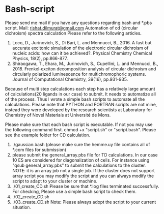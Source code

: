 # Bash-script
Please send me mail if you have any questions regarding bash and *.pbs script. Mail: rishat.dilmurat@gmail.com
Automation of cd (circular dichroism) spectra calculation
Please refer to the following articles.
1. Loco, D., Jurinovich, S., Di Bari, L. and Mennucci, B., 2016. A fast but accurate excitonic simulation of the electronic circular dichroism of nucleic acids: how can it be achieved?. Physical Chemistry Chemical Physics, 18(2), pp.866-877.
2. Shiraogawa, T., Ehara, M., Jurinovich, S., Cupellini, L. and Mennucci, B., 2018. Frenkel‐exciton decomposition analysis of circular dichroism and circularly polarized luminescence for multichromophoric systems. Journal of Computational Chemistry, 39(16), pp.931-935.


Because of multi step calculations each step has a relatively large amount of calculations(20 ligands in our case) to submit. It needs to automatize all of the process. Thus I wrote a simple bash scripts to automate all the calculations. Please note that PYTHON and FORTRAN scripts are not mine, instead they were developed by the research scientists at Laboratory for Chemistry of Novel Materials at Université de Mons.

Please make sure that each bash script is executable. If not you may use the following command first. chmod +x "script.sh" or "script.bash". Please see the example folder for CD calculation.
1) ./gaussian.bash (please make sure the hemme.uy file contains all of *.com files for submission)
2) please submit the general_array.pbs file for TD calculations. In our case 10 ES are considered for diagonalization of cells. For instance using "qsub general_array.pbs" to submit the calculations to the cluster. NOTE: it is an array job not a single job. If the cluster does not support array script you may modify the script and you can always modify the script to adapt to your cluster or machine.
3) ./01_create_CD.sh Please be sure that *.log files terminated successfully. For checking, Please use a simple bash script to check them.
4) ./02_create_CD.sh
5) ./03_create_CD.sh
Note: Please always adopt the script to your current situation.
   
   
